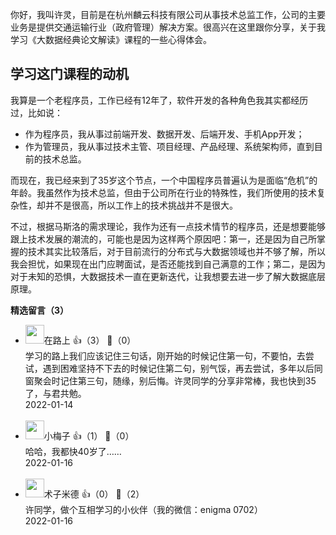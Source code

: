 你好，我叫许灵，目前是在杭州麟云科技有限公司从事技术总监工作，公司的主要业务是提供交通运输行业（政府管理）解决方案。很高兴在这里跟你分享，关于我学习《大数据经典论文解读》课程的一些心得体会。

## 学习这门课程的动机

我算是一个老程序员，工作已经有12年了，软件开发的各种角色我其实都经历过，比如说：

- 作为程序员，我从事过前端开发、数据开发、后端开发、手机App开发；
- 作为管理员，我从事过技术主管、项目经理、产品经理、系统架构师，直到目前的技术总监。

而现在，我已经来到了35岁这个节点，一个中国程序员普遍认为是面临“危机”的年龄。我虽然作为技术总监，但由于公司所在行业的特殊性，我们所使用的技术复杂性，却并不是很高，所以工作上的技术挑战并不是很大。

不过，根据马斯洛的需求理论，我作为还有一点技术情节的程序员，还是想要能够跟上技术发展的潮流的，可能也是因为这样两个原因吧：第一，还是因为自己所掌握的技术其实比较落后，对于目前流行的分布式与大数据领域也并不够了解，所以我会担忧，如果现在出门应聘面试，是否还能找到自己满意的工作；第二，是因为对于未知的恐惧，大数据技术一直在更新迭代，让我想要去进一步了解大数据底层原理。
<div><strong>精选留言（3）</strong></div><ul>
<li><img src="https://static001.geekbang.org/account/avatar/00/15/66/8f/02be926d.jpg" width="30px"><span>在路上</span> 👍（3） 💬（0）<div>学习的路上我们应该记住三句话，刚开始的时候记住第一句，不要怕，去尝试，遇到困难坚持不下去的时候记住第二句，别气馁，再去尝试，多年以后同窗聚会时记住第三句，随缘，别后悔。许灵同学的分享非常棒，我也快到35了，与君共勉。</div>2022-01-14</li><br/><li><img src="https://static001.geekbang.org/account/avatar/00/13/1c/e9/48cc8f57.jpg" width="30px"><span>小梅子</span> 👍（1） 💬（0）<div>哈哈，我都快40岁了……</div>2022-01-16</li><br/><li><img src="https://static001.geekbang.org/account/avatar/00/1c/f6/27/c27599ae.jpg" width="30px"><span>术子米德</span> 👍（0） 💬（2）<div>许同学，做个互相学习的小伙伴（我的微信：enigma 0702）
</div>2022-01-16</li><br/>
</ul>